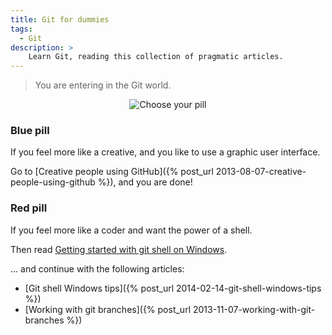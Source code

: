 ```yaml
---
title: Git for dummies
tags:
  - Git
description: >
    Learn Git, reading this collection of pragmatic articles.
---
```


> You are entering in the Git world.

<center><img src="/images{{ page.id }}/redblue_pill.jpg" alt="Choose your pill" class="responsive"></center>

### Blue pill

<div class="paper info">If you feel more like a creative, and you like to use a graphic user interface.</div>

Go to [Creative people using GitHub]({% post_url 2013-08-07-creative-people-using-github %}), and you are done!

### Red pill

<div class="paper danger">If you feel more like a coder and want the power of a shell.</div>

Then read [Getting started with git shell on Windows](http://g14n.info/2013/04/getting-started-with-git-shell).

... and continue with the following articles:

* [Git shell Windows tips]({% post_url 2014-02-14-git-shell-windows-tips %})
* [Working with git branches]({% post_url 2013-11-07-working-with-git-branches %})
